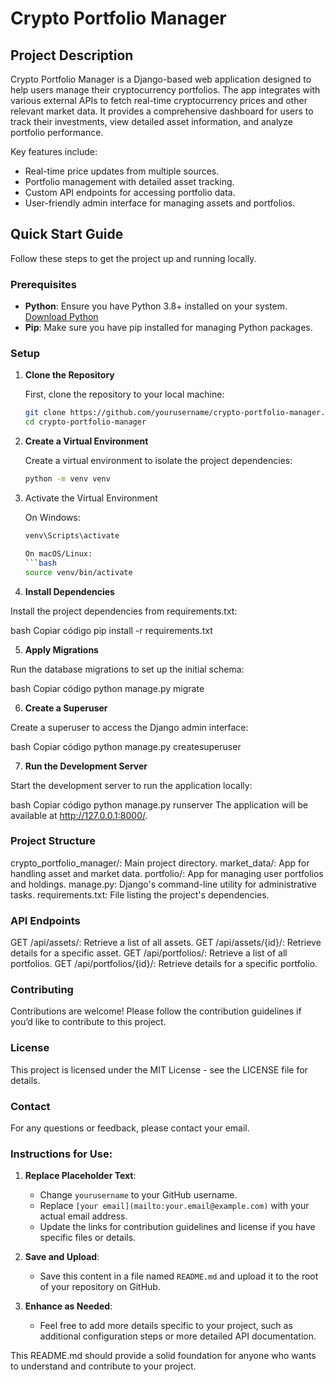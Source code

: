 # Crypto Portfolio Manager

## Project Description

Crypto Portfolio Manager is a Django-based web application designed to help users manage their cryptocurrency portfolios. The app integrates with various external APIs to fetch real-time cryptocurrency prices and other relevant market data. It provides a comprehensive dashboard for users to track their investments, view detailed asset information, and analyze portfolio performance.

Key features include:
- Real-time price updates from multiple sources.
- Portfolio management with detailed asset tracking.
- Custom API endpoints for accessing portfolio data.
- User-friendly admin interface for managing assets and portfolios.

## Quick Start Guide

Follow these steps to get the project up and running locally.

### Prerequisites

- **Python**: Ensure you have Python 3.8+ installed on your system. [Download Python](https://www.python.org/downloads/)
- **Pip**: Make sure you have pip installed for managing Python packages.

### Setup

1. **Clone the Repository**

   First, clone the repository to your local machine:
   ```bash
   git clone https://github.com/yourusername/crypto-portfolio-manager.git
   cd crypto-portfolio-manager

2. **Create a Virtual Environment**

   Create a virtual environment to isolate the project dependencies:
   ```bash
   python -m venv venv

3. Activate the Virtual Environment

    On Windows:
     ```bash
     venv\Scripts\activate
    
    On macOS/Linux:
     ```bash
     source venv/bin/activate

4. **Install Dependencies**

Install the project dependencies from requirements.txt:

bash
Copiar código
pip install -r requirements.txt

5. **Apply Migrations**

Run the database migrations to set up the initial schema:

bash
Copiar código
python manage.py migrate

6. **Create a Superuser**

Create a superuser to access the Django admin interface:

bash
Copiar código
python manage.py createsuperuser

7. **Run the Development Server**

Start the development server to run the application locally:

bash
Copiar código
python manage.py runserver
The application will be available at http://127.0.0.1:8000/.

### Project Structure

crypto_portfolio_manager/: Main project directory.
market_data/: App for handling asset and market data.
portfolio/: App for managing user portfolios and holdings.
manage.py: Django's command-line utility for administrative tasks.
requirements.txt: File listing the project's dependencies.

### API Endpoints
GET /api/assets/: Retrieve a list of all assets.
GET /api/assets/{id}/: Retrieve details for a specific asset.
GET /api/portfolios/: Retrieve a list of all portfolios.
GET /api/portfolios/{id}/: Retrieve details for a specific portfolio.


### Contributing
Contributions are welcome! Please follow the contribution guidelines if you’d like to contribute to this project.

### License
This project is licensed under the MIT License - see the LICENSE file for details.

### Contact
For any questions or feedback, please contact your email.

### **Instructions for Use:**
1. **Replace Placeholder Text**: 
   - Change `yourusername` to your GitHub username.
   - Replace `[your email](mailto:your.email@example.com)` with your actual email address.
   - Update the links for contribution guidelines and license if you have specific files or details.

2. **Save and Upload**: 
   - Save this content in a file named `README.md` and upload it to the root of your repository on GitHub.

3. **Enhance as Needed**:
   - Feel free to add more details specific to your project, such as additional configuration steps or more detailed API documentation.

This README.md should provide a solid foundation for anyone who wants to understand and contribute to your project.









